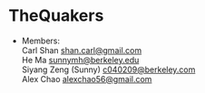 TheQuakers
==========  
* Members:  
Carl Shan <shan.carl@gmail.com>  
He Ma <sunnymh@berkeley.edu>  
Siyang Zeng (Sunny) <c040209@berkeley.com>  
Alex Chao <alexchao56@gmail.com>  
